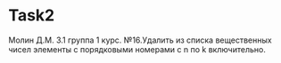 # Task2 
Молин Д.М. 3.1 группа 1 курс.
№16.Удалить из списка вещественных чисел элементы с порядковыми номерами с n по k включительно.
